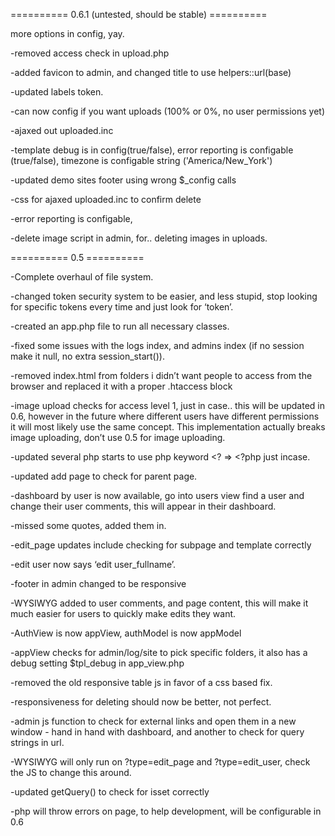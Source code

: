 ========== 0.6.1 (untested, should be stable) ==========

more options in config, yay.

-removed access check in upload.php

-added favicon to admin, and changed title to use helpers::url(base)

-updated labels token.

-can now config if you want  uploads (100% or 0%, no user permissions yet)

-ajaxed out uploaded.inc 

-template debug is in config(true/false), error reporting is configable (true/false), timezone is configable string ('America/New_York')

-updated demo sites footer using wrong $_config calls

-css for ajaxed uploaded.inc to confirm delete

-error reporting is configable,

-delete image script in admin, for.. deleting images in uploads.


========== 0.5 ==========

-Complete overhaul of file system.

-changed token security system to be easier, and less stupid, stop looking for specific tokens every time and just look for ‘token’.

-created an app.php file to run all necessary classes.

-fixed some issues with the logs index, and admins index (if no session make it null, no extra session_start()).

-removed index.html from folders i didn’t want people to access from the browser and replaced it with a proper .htaccess block

-image upload checks for access level 1, just in case.. this will be updated in 0.6, however in the future where different users have different permissions it will most likely use the same concept. This implementation actually breaks image uploading, don’t use 0.5 for image uploading.

-updated several php starts to use php keyword <? => <?php just incase.

-updated add page to check for parent page.

-dashboard by user is now available, go into users view find a user and change their user comments, this will appear in their dashboard.

-missed some quotes, added them in.

-edit_page updates include checking for subpage and template correctly

-edit user now says ‘edit user_fullname’.

-footer in admin changed to be responsive

-WYSIWYG added to user comments, and page content, this will make it much easier for users to quickly make edits they want.

-AuthView is now appView, authModel is now appModel

-appView checks for admin/log/site to pick specific folders, it also has a debug setting $tpl_debug in app_view.php

-removed the old responsive table js in favor of a css based fix.

-responsiveness for deleting should now be better, not perfect.

-admin js function to check for external links and open them in a new window - hand in hand with dashboard, and another to check for query strings in url.

-WYSIWYG will only run on ?type=edit_page and ?type=edit_user, check the JS to change this around.

-updated getQuery() to check for isset correctly

-php will throw errors on page, to help development, will be configurable in 0.6



 